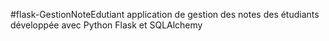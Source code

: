  #flask-GestionNoteEdutiant
 application de gestion des notes des étudiants développée avec Python Flask et SQLAlchemy
